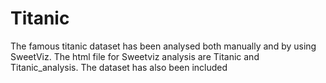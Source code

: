 # Titanic

The famous titanic dataset has been analysed both manually and by using SweetViz.
The html file for Sweetviz analysis are Titanic and Titanic_analysis.
The dataset has also been included 
